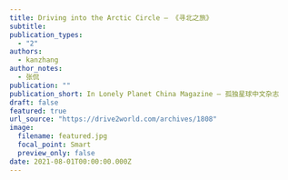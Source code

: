 ```yaml
---
title: Driving into the Arctic Circle — 《寻北之旅》
subtitle: 
publication_types:
  - "2"
authors:
  - kanzhang
author_notes:
  - 张侃
publication: ""
publication_short: In Lonely Planet China Magazine — 孤独星球中文杂志
draft: false
featured: true
url_source: "https://drive2world.com/archives/1808"
image:
  filename: featured.jpg
  focal_point: Smart
  preview_only: false
date: 2021-08-01T00:00:00.000Z
---
```

